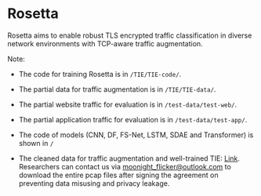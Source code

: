 # Rosetta


Rosetta aims to enable robust TLS encrypted traffic classification in diverse network environments with TCP-aware traffic augmentation.

Note:

- The code for training Rosetta is in `/TIE/TIE-code/`.

- The partial data for traffic augmentation is in `/TIE/TIE-data/`.

- The partial website traffic for evaluation is in `/test-data/test-web/`.

- The partial application traffic for evaluation is in `/test-data/test-app/`.

- The code of models (CNN, DF, FS-Net, LSTM, SDAE and Transformer) is shown in `/`

- The cleaned data for traffic augmentation and well-trained TIE: [Link](https://drive.google.com/drive/folders/1WXfdj6egfa593sgGWvoNHfULnWOvKeUY?usp=sharing). Researchers can contact us via <moonight_flicker@outlook.com> to download the entire pcap files after signing the agreement on preventing data misusing and privacy leakage. 